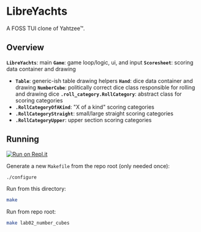 # LibreYachts

A FOSS TUI clone of Yahtzee™.

## Overview

**`LibreYachts`**: main
**`Game`**: game loop/logic, ui, and input
**`Scoresheet`**: scoring data container and drawing
  - **`Table`**: generic-ish table drawing helpers
**`Hand`**: dice data container and drawing
**`NumberCube`**: politically correct dice class responsible for rolling and drawing dice
**`.roll_category.RollCategory`**: abstract class for scoring categories
  - **`.RollCategoryOfAKind`**: "X of a kind" scoring categories
  - **`.RollCategoryStraight`**: small/large straight scoring categories
  - **`.RollCategoryUpper`**: upper section scoring categories

## Running

[![Run on Repl.it](https://repl.it/badge/github/wiisportsresort/apcsa-labs)](https://repl.it/@wiisportsresort/apcsa-labs)

Generate a new `Makefile` from the repo root (only needed once):

```bash
./configure
```

Run from this directory:
```bash
make
```

Run from repo root:

```bash
make lab02_number_cubes
```
